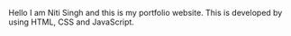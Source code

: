 Hello I am Niti Singh and this is my portfolio website. This is developed by using HTML, CSS and JavaScript. 
